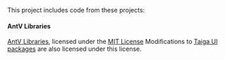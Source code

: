 This project includes code from these projects:

#### AntV Libraries

[AntV Libraries](https://github.com/antvis), licensed under the [MIT License](https://github.com/antvis/G2Plot/blob/master/LICENSE)
Modifications to [Taiga UI packages](https://github.com/antvis/G2plot) are also licensed under this license.

